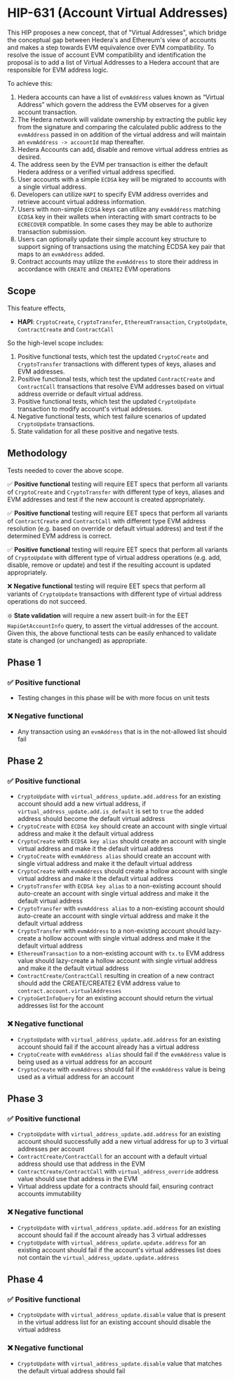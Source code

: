 # HIP-631 (Account Virtual Addresses)

This HIP proposes a new concept, that of "Virtual Addresses", which bridge the conceptual gap between Hedera's and Ethereum's view of accounts and makes a step towards EVM equivalence over EVM compatibility.
To resolve the issue of account EVM compatibility and identification the proposal is to add a list of Virtual Addresses to a Hedera account that are responsible for EVM address logic.

To achieve this:

1. Hedera accounts can have a list of `evmAddress` values known as “Virtual Address” which govern the address the EVM observes for a given account transaction.
2. The Hedera network will validate ownership by extracting the public key from the signature and comparing the calculated public address to the `evmAddress` passed in on addition of the virtual address and will maintain an `evmAddress -> accountId` map thereafter.
3. Hedera Accounts can add, disable and remove virtual address entries as desired.
4. The address seen by the EVM per transaction is either the default Hedera address or a verified virtual address specified.
5. User accounts with a simple `ECDSA` key will be migrated to accounts with a single virtual address.
6. Developers can utilize `HAPI` to specify EVM address overrides and retrieve account virtual address information.
7. Users with non-simple `ECDSA` keys can utilize any `evmAddress` matching `ECDSA` key in their wallets when interacting with smart contracts to be `ECRECOVER` compatible. In some cases they may be able to authorize transaction submission.
8. Users can optionally update their simple account key structure to support signing of transactions using the matching ECDSA key pair that maps to an `evmAddress` added.
9. Contract accounts may utilize the `evmAddress` to store their address in accordance with `CREATE` and `CREATE2` EVM operations

## Scope

This feature effects,
- **HAPI**: `CryptoCreate`, `CryptoTransfer`, `EthereumTransaction`, `CryptoUpdate`, `ContractCreate` and `ContractCall`

So the high-level scope includes:
1. Positive functional tests, which test the updated `CryptoCreate` and `CryptoTransfer` transactions with different types of keys, aliases and EVM addresses.
2. Positive functional tests, which test the updated `ContractCreate` and `ContractCall` transactions that resolve EVM addresses based on virtual address override or default virtual address.
3. Positive functional tests, which test the updated `CryptoUpdate` transaction to modify account's virtual addresses.
4. Negative functional tests, which test failure scenarios of updated `CryptoUpdate` transactions.
5. State validation for all these positive and negative tests.

## Methodology

Tests needed to cover the above scope.

:white_check_mark:&nbsp;**Positive functional** testing will require EET specs
that perform all variants of `CryptoCreate` and `CryptoTransfer` with different type of keys, aliases and EVM addresses and test if the new account is created
appropriately.

:white_check_mark:&nbsp;**Positive functional** testing will require EET specs
that perform all variants of `ContractCreate` and `ContractCall` with different type EVM address resolution (e.g. based on override or default virtual address) and test if the determined EVM address is correct.

:white_check_mark:&nbsp;**Positive functional** testing will require EET specs
that perform all variants of `CryptoUpdate` with different type of virtual address operations (e.g. add, disable, remove or update) and test if the resulting account is updated appropriately.

:x:&nbsp;**Negative functional** testing will require EET specs that perform all
variants of `CryptoUpdate` transactions with different type of virtual address operations do not succeed.

:sparkle:&nbsp;**State validation** will require a new assert built-in for the EET `HapiGetAccountInfo` query, to assert the virtual addresses of the account. Given this, the above functional tests can be easily enhanced to validate state is changed (or unchanged) as appropriate.

## Phase 1
### :white_check_mark: Positive functional
- Testing changes in this phase will be with more focus on unit tests

### :x: Negative functional
- Any transaction using an `evmAddress` that is in the not-allowed list should fail

## Phase 2
### :white_check_mark: Positive functional
- `CryptoUpdate` with `virtual_address_update.add.address` for an existing account should add a new virtual address, if `virtual_address_update.add.is_default` is set to `true` the added address should become the default virtual address
- `CryptoCreate` with `ECDSA key` should create an account with single virtual address and make it the default virtual address
- `CryptoCreate` with `ECDSA key alias` should create an account with single virtual address and make it the default virtual address
- `CryptoCreate` with `evmAddress alias` should create an account with single virtual address and make it the default virtual address
- `CryptoCreate` with `evmAddress` should create a hollow account with single virtual address and make it the default virtual address
- `CryptoTransfer` with `ECDSA key alias` to a non-existing account should auto-create an account with single virtual address and make it the default virtual address
- `CryptoTransfer` with `evmAddress alias` to a non-existing account should auto-create an account with single virtual address and make it the default virtual address
- `CryptoTransfer` with `evmAddress` to a non-existing account should lazy-create a hollow account with single virtual address and make it the default virtual address
- `EthereumTransaction` to a non-existing account with `tx.to` EVM address value should lazy-create a hollow account with single virtual address and make it the default virtual address
- `ContractCreate/ContractCall` resulting in creation of a new contract should add the CREATE/CREATE2 EVM address value to `contract.account.virtualAddresses`
- `CryptoGetInfoQuery` for an existing account should return the virtual addresses list for the account

### :x: Negative functional
- `CryptoUpdate` with `virtual_address_update.add.address` for an existing account should fail if the account already has a virtual address
- `CryptoCreate` with `evmAddress alias` should fail if the `evmAddress` value is being used as a virtual address for an account
- `CryptoCreate` with `evmAddress` should fail if the `evmAddress` value is being used as a virtual address for an account

## Phase 3
### :white_check_mark: Positive functional
- `CryptoUpdate` with `virtual_address_update.add.address` for an existing account should successfully add a new virtual address for up to 3 virtual addresses per account
- `ContractCreate/ContractCall` for an account with a default virtual address should use that address in the EVM
- `ContractCreate/ContractCall` with `virtual_address_override` address value should use that address in the EVM
- Virtual address update for a contracts should fail, ensuring contract accounts immutability

### :x: Negative functional
- `CryptoUpdate` with `virtual_address_update.add.address` for an existing account should fail if the account already has 3 virtual addresses
- `CryptoUpdate` with `virtual_address_update.update.address` for an existing account should fail if the account's virtual addresses list does not contain the `virtual_address_update.update.address`

## Phase 4
### :white_check_mark: Positive functional
- `CryptoUpdate` with `virtual_address_update.disable` value that is present in the virtual address list for an existing account should disable the virtual address

### :x: Negative functional
- `CryptoUpdate` with `virtual_address_update.disable` value that matches the default virtual address should fail

